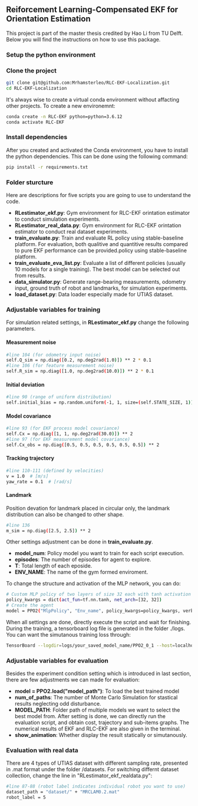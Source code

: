 ## Reiforcement Learning-Compensated EKF for Orientation Estimation

This project is part of the master thesis credited by Hao Li from TU Delft. Below you will find the instructions on how to use this package.


### **Setup the python environment**

### Clone the project
```bash
git clone git@github.com:Mrhamsterleo/RLC-EKF-Localization.git
cd RLC-EKF-Localization
```
It's always wise to create a virtual conda environment without affacting other projects. To create a new environemnt:

```bash
conda create -n RLC-EKF python=python=3.6.12
conda activate RLC-EKF
```
### Install dependencies


After you created and activated the Conda environment, you have to install the python dependencies. This can be done using the following command:

```bash
pip install -r requirements.txt
```
### **Folder sturcture**
Here are descriptions for five scripts you are going to use to understand the code.
-   **RLestimator_ekf.py**: Gym environment for RLC-EKF orintation estimator to conduct simulation experiments. 
-   **RLestimator_real_data.py**: Gym environment for RLC-EKF orintation estimator to conduct real dataset experiments.
-   **train_evaluate.py**: Train and evaluate RL policy using stable-baseline platform. For evaluation, both qualitive and quantitive results compared to pure EKF performance can be provided.policy using stable-baseline platform.
-   **train_evaluate_eva_list.py**: Evaluate a list of different policies (usually 10 models for a single training). The best model can be selected out from results.
-   **data_simulator.py**: Generate range-bearing measurements, odometry input, ground truth of robot and landmarks, for simulation experiments.
-   **load_dataset.py**: Data loader especially made for UTIAS dataset.



### **Adjustable variables for training**

For simulation related settings, in **RLestimator_ekf.py** change the following parameters.
#### Measurement noise
```bash
#line 104 (for odometry input noise)
self.Q_sim = np.diag([0.2, np.deg2rad(1.0)]) ** 2 * 0.1
#line 106 (for feature measurement noise)
self.R_sim = np.diag([1.0, np.deg2rad(10.0)]) ** 2 * 0.1
```
#### Initial deviation
```bash
#line 90 (range of uniform distribution)
self.initial_bias = np.random.uniform(-1, 1, size=(self.STATE_SIZE, 1)) * 3
```

#### Model covariance
```bash
#line 93 (for EKF process model covariance)
self.Cx = np.diag([1, 1, np.deg2rad(30.0)]) ** 2
#line 97 (for EKF measurement model covariance)
self.Cx_obs = np.diag([0.5, 0.5, 0.5, 0.5, 0.5, 0.5]) ** 2
```

#### Tracking trajectory
```bash
#line 110-111 (defined by velocities)
v = 1.0  # [m/s]
yaw_rate = 0.1  # [rad/s]
```

#### Landmark 
Position devation for landmark placed in circular only, the landmark distribution can also be changed to other shape.
```bash
#line 136 
m_sim = np.diag([2.5, 2.5]) ** 2
```

Other settings adjustment can be done in **train_evaluate.py**.

-   **model_num**: Policy model you want to train for each script execution.
-   **episodes**: The number of episodes for agent to explore.
-   **T**: Total length of each eposide. 
-   **ENV_NAME**: The name of the gym formed enviroment.

To change the structure and activation of the MLP network, you can do:
```bash
# Custom MLP policy of two layers of size 32 each with tanh activation function
policy_kwargs = dict(act_fun=tf.nn.tanh, net_arch=[32, 32])
# Create the agent
model = PPO2("MlpPolicy", "Env_name", policy_kwargs=policy_kwargs, verbose=1)
```
When all settings are done, directly execute the script and wait for finishing. During the training, a tensorboard log file is generated in the folder ./logs. You can want the simutanous training loss through:

```bash
TensorBoard --logdir=logs/your_saved_model_name/PPO2_0_1 --host=localhost
```


### **Adjustable variables for evaluation**

Besides the experiment condition setting which is introduced in last section, there are few adjustments we can made for evaluation:

-   **model = PPO2.load("model_path")**: To load the best trained model
-   **num_of_paths**: The number of Monte Carlo Simulation for stastical results neglecting odd disturbance.
-   **MODEL_PATH**: Folder path of multiple models we want to select the best model from.
After setting is done, we can directly run the evaluation script, and obtain cost, trajectory and sub-items graphs. The numerical results of EKF and RLC-EKF are also given in the terminal. 
-   **show_animation**: Whether display the result statically or simutanously.

### **Evaluation with real data**
There are 4 types of UTIAS dataset with different sampling rate, presented in .mat format under the folder /datasets. For switching differnt dataset collection, change the line in "RLestimator_ekf_realdata.py":

```bash
#line 87-88 (robot label indicates individual robot you want to use)
dataset_path = "dataset/" + "MRCLAM0.2.mat"
robot_label = 5
```

